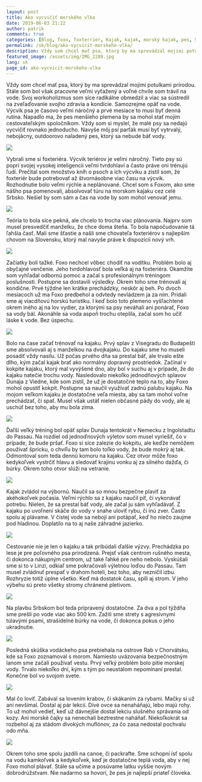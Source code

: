 ```yaml
---
layout: post
title: Ako vycvičiť morského vlka
date: 2019-06-03 21:22
author: patrik
comments: true
categories: [Blog, foxo, foxterrier, Kajak, kajak, morský kajak, pes, Slovenčina, výcvik psa]
permalink: /sk/blog/ako-vycvicit-morskeho-vlka/
description: Vždy som chcel mať psa, ktorý by ma sprevádzal mojimi potulkami prírodou. Stále som bol však pracovne veľmi vyťažený a voľné chvíle som trávil na vode. Svoj workoholizmus som síce radikálne obmedzil a viac sa sústredil na zveľaďovanie svojho zdravia a kondície. Samozrejme opäť na vode.
featured_image: /assets/img/IMG_2289.jpg
lang: sk
page_id: ako-vycvicit-morskeho-vlka
---
```

Vždy som chcel mať psa, ktorý by ma sprevádzal mojimi potulkami prírodou. Stále som bol však pracovne veľmi vyťažený a voľné chvíle som trávil na vode. Svoj workoholizmus som síce radikálne obmedzil a viac sa sústredil na zveľaďovanie svojho zdravia a kondície. Samozrejme opäť na vode. Výcvik psa je časovo veľmi náročný a prvé mesiace to musí byť denná rutina. Napadlo ma, že pes menšieho plemena by sa mohol stať mojím cestovateľským spoločníkom. Vždy som si myslel, že malé psy sa nedajú vycvičiť rovnako jednoducho. Navyše môj psí parťák musí byť vytrvalý, nebojácny, outdoorovo naladený pes, ktorý sa nebude báť vody.

![](/assets/img/IMG_20180404_130416.jpg)

Vybrali sme si foxteriéra. Výcvik teriérov je veľmi náročný. Tieto psy sú popri svojej vysokej inteligencii veľmi tvrdohlaví a často práve oni trénujú ľudí. Prečítal som množstvo kníh o psoch a ich výcviku a zistil som, že foxteriér bude potrebovať až štvornásobne viac času na výcvik. Rozhodnutie bolo veľmi rýchle a neplánované. Chcel som s Foxom, ako sme nášho psa pomenovali, absolvovať túru na morskom kajaku cez celé Srbsko. Nešiel by som sám a čas na vode by som mohol venovať jemu.

![](/assets/img/P4289652.jpg)

Teória to bola síce pekná, ale chcelo to trocha viac plánovania. Najprv som musel presvedčiť manželku, že chce doma šteňa. To bola napočudovanie tá ľahšia časť. Mali sme šťastie a našli sme chovateľa foxteriérov s najlepším chovom na Slovensku, ktorý mal navyše práve k dispozícii nový vrh.

![](/assets/img/P6231212.jpg)

Začiatky boli tažké. Foxo nechcel vôbec chodiť na vodítku. Problém bolo aj obyčajné venčenie. Jeho tvrdohlavosť bola veľká aj na foxteriéra. Okamžite som vyhľadal odbornú pomoc a začal s profesionálnym tréningom poslušnosti. Postupne sa dostavili výsledky. Okrem toho sme trénovali aj kondične. Prvé týždne len krátke prechádzky, neskôr aj beh. Po dvoch mesiacoch už ma Foxo predbehol a odvtedy nevládzem ja za ním. Pridali sme aj viacdňovú horskú turistiku. I keď bolo toto plemeno vyšľachtené okrem iného aj na lov vydier, za ktorými sa psy neváhali ani ponárať, Foxo sa vody bál. Akonáhle sa voda aspoň trochu oteplila, začal som ho učiť láske k vode. Bez úspechu.

![](/assets/img/P6241319.jpg)

Bolo na čase začať trénovať na kajaku. Prvý splav z Visegradu do Budapešti sme absolvovali aj s manželkou na dvojkajaku. Do kajaku sme ho museli posadiť vždy nasilu. Už počas prvého dňa sa prestal báť, ale trvalo ešte dlho, kým začal kajak brať ako normálny dopravný prostriedok. Začínal v kokpite kajaku, ktorý mal vyvýšené dno, aby bol v suchu aj v prípade, že do kajaku natečie trochu vody. Nasledovalo niekoľko jednodňových splavov Dunaja z Viedne, kde som zistil, že už je dostatočné teplo na to, aby Foxo mohol opustiť kokpit. Postupne sa naučil využívať zadnú palubu kajaku. Na mojom veľkom kajaku je dostatočne veľa miesta, aby sa tam mohol voľne prechádzať, či spať. Musel však ustáť nielen občasné pády do vody, ale aj uschúť bez toho, aby mu bola zima.

![](/assets/img/P4289656.jpg)

Ďaľší veľký tréning bol opäť splav Dunaja tentokrát v Nemecku z Ingolstadtu do Passau. Na rozdiel od jednoďnových výletov som musel vyriešiť, čo v prípade, že bude pršať. Foxo si síce zalezie do kokpitu, ale keďže nemôžem používať špricku, o chvíľu by tam bolo toľko vody, že bude mokrý aj tak. Odmontoval som teda dennú komoru na kajaku. Cez otvor môže foxo kedykoľvek vystrčiť hlavu a sledovať krajinu vonku aj za silného dažďa, či búrky. Okrem toho otvor slúži na vetranie.

![](/assets/img/IMG_2289.jpg)

Kajak zvládol na výbornú. Naučil sa so mnou bezpečne plaviť za akéhokoľvek počasia. Veľmi rýchlo sa z kajaku naučil piť, či vykonávať potrebu. Nielen, že sa prestal báť vody, ale začal ju sám vyhľadávať. Z kajaku po uvoľnení skáče do vody v snahe uloviť rybu, či inú zver. Často spolu aj plávame. V čistej vode sa nebojí ani potápať, keď ho niečo zaujme pod hladinou. Doplatilo na to aj naše záhradné jazierko.

![](/assets/img/IMG_1870.jpg)

Cestovanie nie je len o kajaku a tak pribúdali ďalšie výzvy. Prechádzka po lese je pre poľovného psa prirodzená. Prejsť však centrom rušného mesta, či dokonca nákupným centrom, už také ľahké pre neho nebolo. Vyskúšali sme si to v Linzi, odkiaľ sme pokračovali výletnou loďou do Passau. Tam musel zvládnuť prespať v drahom hoteli, bez toho, aby nezničil izbu. Rozhryzie totiž úplne všetko. Keď má dostatok času, spíli aj strom. V jeho výbehu sú preto všetky stromy chránené pletivom.

![](/assets/img/20190509_111949.jpg)

Na plavbu Srbskom bol teda pripravený dostatočne. Za dva a pol týždňa sme prešli po vode viac ako 500 km. Zažili sme strety s agresívnymi túlavými psami, strašidelné búrky na vode, či dokonca pokus o jeho ukradnutie.

![](/assets/img/IMG_1347.jpg)

Posledná skúška vodáckeho psa prebiehala na ostrove Rab v Chorvátsku, kde sa Foxo zoznamoval s morom. Namiesto uväzovania bezpečnostným lanom sme začali používať vestu. Prvý veľký problém bolo pitie morskej vody. Trvalo niekoľko dní, kým s tým po neustálom nepomínaní prestal. Konečne bol vo svojom svete.

![](/assets/img/IMG_20190508_2229202.jpg)

Mal čo loviť. Zabával sa lovením krabov, či skákaním za rybami. Mačky si už ani nevšímal. Dostal aj pár lekcií. Divé ovce sa nenaháňajú, lebo majú rohy. To už mohol vedieť, keď už dávnejšie dostal lekciu slušného správania od kozy. Ani morské čajky sa nenechali beztrestne naháňať. Niekoľkokrát sa rozbehol aj za stádom divokých muflónov, za čo zasa nedostal pochvalu odo mňa.

![](/assets/img/IMG_2417.jpg)

Okrem toho sme spolu jazdili na canoe, či packrafte. Sme schopní ísť spolu na vodu kamkoľvek a kedykoľvek, keď je dostatočne teplá voda, aby v nej Foxo mohol plávať. Stále sa učíme a posúvame latku vyššie novým dobrodrúžstvam. Nie nadarmo sa hovorí, že pes je najlepší priateľ človeka.